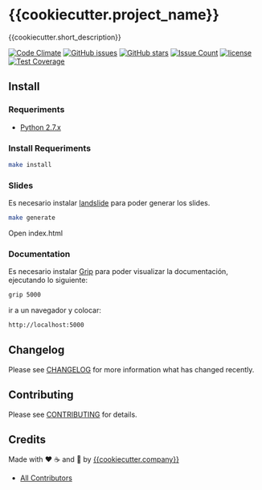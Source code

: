 # {{cookiecutter.project_name}}

{{cookiecutter.short_description}}

[![Code Climate](https://codeclimate.com/github/{{cookiecutter.github_user}}/{{cookiecutter.repo_name}}/badges/gpa.svg)](https://codeclimate.com/github/{{cookiecutter.github_user}}/{{cookiecutter.repo_name}})
[![GitHub issues](https://img.shields.io/github/issues/{{cookiecutter.github_user}}/{{cookiecutter.repo_name}}.svg)](https://github.com/{{cookiecutter.github_user}}/{{cookiecutter.repo_name}}/issues)
[![GitHub stars](https://img.shields.io/github/stars/{{cookiecutter.github_user}}/{{cookiecutter.repo_name}}.svg)](https://github.com/{{cookiecutter.github_user}}/{{cookiecutter.repo_name}})
[![Issue Count](https://codeclimate.com/github/{{cookiecutter.github_user}}/{{cookiecutter.repo_name}}/badges/issue_count.svg)](https://codeclimate.com/github/{{cookiecutter.github_user}}/{{cookiecutter.repo_name}})
[![license](https://img.shields.io/github/license/mashape/apistatus.svg?style=flat-square)](LICENSE)
[![Test Coverage](https://codeclimate.com/github/{{cookiecutter.github_user}}/{{cookiecutter.repo_name}}/badges/coverage.svg)](https://codeclimate.com/github/{{cookiecutter.github_user}}/{{cookiecutter.repo_name}}/coverage)

## Install

### Requeriments

* [Python 2.7.x](http://python.org/download/)

### Install Requeriments

```bash
make install
```

### Slides

Es necesario instalar [landslide](https://github.com/adamzap/landslide) para poder generar los slides.

```bash
make generate
```

Open index.html

### Documentation

Es necesario instalar [Grip](https://github.com/joeyespo/grip) para poder visualizar la documentación, ejecutando lo siguiente:

```bash
grip 5000
```

ir a un navegador y colocar:

```bash
http://localhost:5000
```

## Changelog

Please see [CHANGELOG](CHANGELOG.md) for more information what has changed recently.

## Contributing

Please see [CONTRIBUTING](CONTRIBUTING.md) for details.

## Credits

Made with :heart: :coffee: and :pizza: by [{{cookiecutter.company}}][link-company]

- [All Contributors][link-contributors]


[link-company]: https://github.com/{{cookiecutter.company}}
[link-contributors]: AUTHORS
